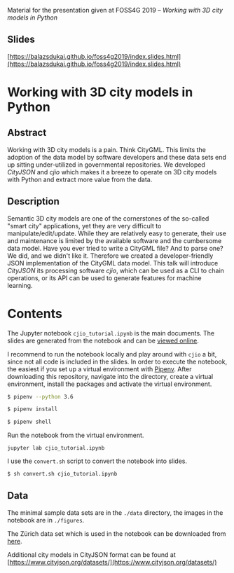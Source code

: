 Material for the presentation given at FOSS4G 2019 – *Working with 3D city
 models in Python*

## Slides
[https://balazsdukai.github.io/foss4g2019/index.slides.html](https://balazsdukai.github.io/foss4g2019/index.slides.html)

# Working with 3D city models in Python

## Abstract

Working with 3D city models is a pain. Think CityGML. This limits the adoption of the data model by software developers and these data sets end up sitting under-utilized in governmental repositories. We developed *CityJSON* and *cjio* which makes it a breeze to operate on 3D city models with Python and extract more value from the data.

## Description

Semantic 3D city models are one of the cornerstones of the so-called "smart city" applications, yet they are very difficult to manipulate/edit/update. While they are relatively easy to generate, their use and maintenance is limited by the available software and the cumbersome data model. Have you ever tried to write a CityGML file? And to parse one? We did, and we didn't like it. Therefore we created a developer-friendly JSON implementation of the CityGML data model. This talk will introduce *CityJSON* its processing software *cjio*, which can be used as a CLI to chain operations, or its API can be used to generate features for machine learning.

# Contents

The Jupyter notebook `cjio_tutorial.ipynb` is the main documents. The slides
 are generated from the notebook and can be [viewed online](https://balazsdukai.github.io/foss4g2019/index.slides.html).

I recommend to run the notebook locally and play around with `cjio` a bit, since not all code is included in the slides. In order to execute the notebook, the easiest if you set up a virtual environment with [Pipenv](https://pypi.org/project/pipenv/). After downloading this repository, navigate into the directory, create a virtual environment, install the packages and activate the virtual environment.

```bash
$ pipenv --python 3.6

$ pipenv install

$ pipenv shell
```

Run the notebook from the virtual environment.
```
jupyter lab cjio_tutorial.ipynb 
```

I use the `convert.sh` script to convert the notebook into slides.  
```bash
$ sh convert.sh cjio_tutorial.ipynb
```

## Data
The minimal sample data sets are in the `./data` directory, the images in the
 notebook are in `./figures`.

The Zürich data set which is used in the notebook can be downloaded from
 [here](https://3d.bk.tudelft.nl/opendata/cityjson/1.0/Zurich_Building_LoD2_V10.json).

Additional city models in CityJSON format can be found at [https://www.cityjson.org/datasets/](https://www.cityjson.org/datasets/)

